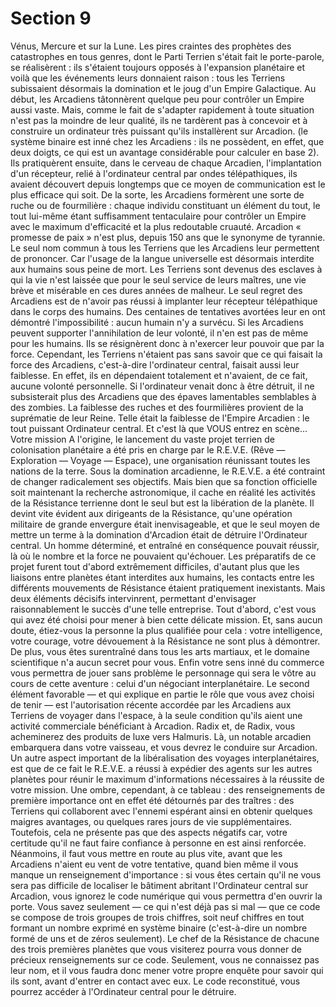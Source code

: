 # Section 9

Vénus, Mercure et sur la Lune. Les pires craintes des prophètes
des catastrophes en tous genres, dont le Parti Terrien s'était fait
le porte-parole, se réalisèrent : ils s'étaient toujours opposés à
l'expansion planétaire et voilà que les événements leurs
donnaient raison : tous les Terriens subissaient désormais la
domination et le joug d'un Empire Galactique.
Au début, les Arcadiens tâtonnèrent quelque peu pour contrôler
un Empire aussi vaste. Mais, comme le fait de s'adapter
rapidement à toute situation n'est pas la moindre de leur qualité,
ils ne tardèrent pas à concevoir et à construire un ordinateur très
puissant qu'ils installèrent sur Arcadion. (le système binaire est
inné chez les Arcadiens : ils ne possèdent, en effet, que deux
doigts, ce qui est un avantage considérable pour calculer en base
2). Ils pratiquèrent ensuite, dans le cerveau de chaque Arcadien,
l'implantation d'un récepteur, relié à l'ordinateur central par
ondes télépathiques, ils avaient découvert depuis longtemps que
ce moyen de communication est le plus efficace qui soit. De la
sorte, les Arcadiens formèrent une sorte de ruche ou de
fourmilière : chaque individu constituant un élément du tout, le
tout lui-même étant suffisamment tentaculaire pour contrôler un
Empire avec le maximum d'efficacité et la plus redoutable cruauté.
Arcadion « promesse de paix » n'est plus, depuis 150 ans que le synonyme de tyrannie. Le seul nom commun à tous les Terriens que les Arcadiens leur permettent de prononcer. Car l'usage de la langue universelle est désormais interdite aux humains sous peine de mort.
Les Terriens sont devenus des esclaves à qui la vie n'est laissée que pour le seul service de leurs maîtres, une vie brève et misérable en ces dures années de malheur. Le seul regret des Arcadiens est de n'avoir pas réussi à implanter leur récepteur télépathique dans le corps des humains. Des centaines de tentatives avortées leur en ont démontré l'impossibilité : aucun humain n'y a survécu. Si les Arcadiens peuvent supporter l'annihilation de leur volonté, il n'en est pas de même pour les humains. Ils se résignèrent donc à n'exercer leur pouvoir que par la force.
Cependant, les Terriens n'étaient pas sans savoir que ce qui faisait la force des Arcadiens, c'est-à-dire l'ordinateur central, faisait aussi leur faiblesse. En effet, ils en dépendaient totalement et n'avaient, de ce fait, aucune volonté personnelle. Si l'ordinateur venait donc à être détruit, il ne subsisterait plus des Arcadiens que des épaves lamentables semblables à des zombies.
La faiblesse des ruches et des fourmilières provient de la suprématie de leur Reine. Telle était la faiblesse de l'Empire Arcadien : le tout puissant Ordinateur central. Et c'est là que VOUS entrez en scène...
Votre mission
A l'origine, le lancement du vaste projet terrien de colonisation planétaire a été pris en charge par le R.E.V.E. (Rêve — Exploration — Voyage — Espace), une organisation réunissant toutes les nations de la terre.
Sous la domination arcadienne, le R.E.V.E. a été contraint de changer radicalement ses objectifs.
Mais bien que sa fonction officielle soit maintenant la recherche astronomique, il cache en réalité les activités de la Résistance terrienne dont le seul but est la libération de la planète.
Il devint vite évident aux dirigeants de la Résistance, qu'une opération militaire de grande envergure était inenvisageable, et que le seul moyen de mettre un terme à la domination d'Arcadion était de détruire l'Ordinateur central.
Un homme déterminé, et entraîné en conséquence pouvait réussir, là où le nombre et la force ne pouvaient qu'échouer.
Les préparatifs de ce projet furent tout d'abord extrêmement difficiles, d'autant plus que les liaisons entre planètes étant interdites aux humains, les contacts entre les différents mouvements de Résistance étaient pratiquement inexistants.
Mais deux éléments décisifs intervinrent, permettant d'envisager raisonnablement le succès d'une telle entreprise.
Tout d'abord, c'est vous qui avez été choisi pour mener à bien cette délicate mission. Et, sans aucun doute, étiez-vous la personne la plus qualifiée pour cela : votre intelligence, votre courage, votre dévouement à la Résistance ne sont plus à démontrer. De plus, vous êtes surentraîné dans tous les arts martiaux, et le domaine scientifique n'a aucun secret pour vous. Enfin votre sens inné du commerce vous permettra de jouer sans problème le personnage qui sera le vôtre au cours de cette aventure : celui d'un négociant interplanétaire.
Le second élément favorable — et qui explique en partie le rôle que vous avez choisi de tenir — est l'autorisation récente accordée par les Arcadiens aux Terriens de voyager dans l'espace, à la seule condition qu'ils aient une activité commerciale bénéficiant à Arcadion.
Radix et, de Radix, vous acheminerez des produits de luxe vers Halmuris. Là, un notable arcadien embarquera dans votre vaisseau, et vous devrez le conduire sur Arcadion.
Un autre aspect important de la libéralisation des voyages interplanétaires, est que de ce fait le R.E.V.E. a réussi à expédier des agents sur les autres planètes pour réunir le maximum d'informations nécessaires à la réussite de votre mission.
Une ombre, cependant, à ce tableau : des renseignements de première importance ont en effet été détournés par des traîtres : des Terriens qui collaborent avec l'ennemi espérant ainsi en obtenir quelques maigres avantages, ou quelques rares jours de vie supplémentaires.
Toutefois, cela ne présente pas que des aspects négatifs car, votre certitude qu'il ne faut faire confiance à personne en est ainsi renforcée. Néanmoins, il faut vous mettre en route au plus vite, avant que les Arcadiens n'aient eu vent de votre tentative, quand bien même il vous manque un renseignement d'importance : si vous êtes certain qu'il ne vous sera pas difficile de localiser le bâtiment abritant l'Ordinateur central sur Arcadion, vous ignorez le code numérique qui vous permettra d'en ouvrir la porte.
Vous savez seulement — ce qui n'est déjà pas si mal — que ce code se compose de trois groupes de trois chiffres, soit neuf chiffres en tout formant un nombre exprimé en système binaire (c'est-à-dire un nombre formé de uns et de zéros seulement).
Le chef de la Résistance de chacune des trois premières planètes que vous visiterez pourra vous donner de précieux renseignements sur ce code. Seulement, vous ne connaissez pas leur nom, et il vous faudra donc mener votre propre enquête pour savoir qui ils sont, avant d'entrer en contact avec eux. Le code reconstitué, vous pourrez accéder à l'Ordinateur central pour le détruire.